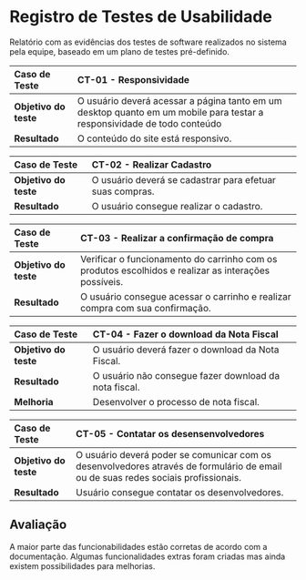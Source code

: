 # Registro de Testes de Usabilidade

Relatório com as evidências dos testes de software realizados no sistema pela equipe, baseado em um plano de testes pré-definido.

|Caso de Teste | CT-01 - Responsividade|
|:--|:--|
|**Objetivo do teste**| O usuário deverá acessar a página tanto em um desktop quanto em um mobile para testar a responsividade de todo conteúdo|
|**Resultado**|O conteúdo do site está responsivo.|


|Caso de Teste | CT-02 - Realizar Cadastro|
|:--|:--|
|**Objetivo do teste**|O usuário deverá se cadastrar para efetuar suas compras.|
|**Resultado**|O usuário consegue realizar o cadastro.|


|Caso de Teste | CT-03 - Realizar a confirmação de compra|
|:--|:--|
|**Objetivo do teste**|Verificar o funcionamento do carrinho com os produtos escolhidos e realizar as interações possíveis.|
|**Resultado**|O usuário consegue acessar o carrinho e realizar compra com sua confirmação.|


|Caso de Teste | CT-04 - Fazer o download da Nota Fiscal|
|:--|:--|
|**Objetivo do teste**|O usuário deverá fazer o download da Nota Fiscal.|
|**Resultado**|O usuário não consegue fazer download da nota fiscal.|
|**Melhoria**|Desenvolver o processo de nota fiscal.|

|Caso de Teste | CT-05 - Contatar os desensenvolvedores|
|:--|:--|
|**Objetivo do teste**|O usuário deverá poder se comunicar com os desenvolvedores através de formulário de email ou de suas redes sociais profissionais.|
|**Resultado**|Usuário consegue contatar os desenvolvedores.|


## Avaliação

A maior parte das funcionabilidades estão corretas de acordo com a documentação. Algumas funcionalidades extras foram criadas mas ainda existem possibilidades para melhorias.